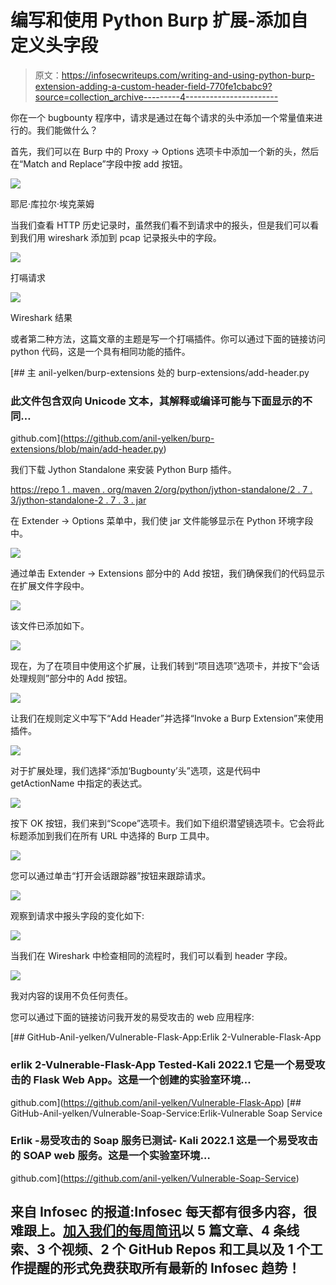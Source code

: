 # 编写和使用 Python Burp 扩展-添加自定义头字段

> 原文：<https://infosecwriteups.com/writing-and-using-python-burp-extension-adding-a-custom-header-field-770fe1cbabc9?source=collection_archive---------4----------------------->

你在一个 bugbounty 程序中，请求是通过在每个请求的头中添加一个常量值来进行的。我们能做什么？

首先，我们可以在 Burp 中的 Proxy -> Options 选项卡中添加一个新的头，然后在“Match and Replace”字段中按 add 按钮。

![](img/bc7f6ec263f4babc0b929edb0f4b91bd.png)

耶尼·库拉尔·埃克莱姆

当我们查看 HTTP 历史记录时，虽然我们看不到请求中的报头，但是我们可以看到我们用 wireshark 添加到 pcap 记录报头中的字段。

![](img/935421cabddc21efe00d2ff2fee36f96.png)

打嗝请求

![](img/ba395fdfd675e0f99c3965c9a23b595e.png)

Wireshark 结果

或者第二种方法，这篇文章的主题是写一个打嗝插件。你可以通过下面的链接访问 python 代码，这是一个具有相同功能的插件。

[](https://github.com/anil-yelken/burp-extensions/blob/main/add-header.py) [## 主 anil-yelken/burp-extensions 处的 burp-extensions/add-header.py

### 此文件包含双向 Unicode 文本，其解释或编译可能与下面显示的不同…

github.com](https://github.com/anil-yelken/burp-extensions/blob/main/add-header.py) 

我们下载 Jython Standalone 来安装 Python Burp 插件。

[https://repo 1 . maven . org/maven 2/org/python/jython-standalone/2 . 7 . 3/jython-standalone-2 . 7 . 3 . jar](https://repo1.maven.org/maven2/org/python/jython-standalone/2.7.3/jython-standalone-2.7.3.jar)

在 Extender -> Options 菜单中，我们使 jar 文件能够显示在 Python 环境字段中。

![](img/9fc4475db0b2d3e86bc480268825f9b0.png)

通过单击 Extender -> Extensions 部分中的 Add 按钮，我们确保我们的代码显示在扩展文件字段中。

![](img/4703a86555c8d02416ec783d692bc82d.png)

该文件已添加如下。

![](img/26e065c235bea7a3e323a15213367b9d.png)

现在，为了在项目中使用这个扩展，让我们转到“项目选项”选项卡，并按下“会话处理规则”部分中的 Add 按钮。

![](img/d24069436b5fe4a1686ea1b491711e7c.png)

让我们在规则定义中写下“Add Header”并选择“Invoke a Burp Extension”来使用插件。

![](img/de17cc14d6494ed8926ae08bef346e5b.png)

对于扩展处理，我们选择“添加‘Bugbounty’头”选项，这是代码中 getActionName 中指定的表达式。

![](img/581391a5ccdbbb07c9921ebc34e76711.png)

按下 OK 按钮，我们来到“Scope”选项卡。我们如下组织潜望镜选项卡。它会将此标题添加到我们在所有 URL 中选择的 Burp 工具中。

![](img/e94ac4ce6e561b6d4465f012f583d2b8.png)

您可以通过单击“打开会话跟踪器”按钮来跟踪请求。

![](img/df6fdb651d21925eb799f3635a2a7c4a.png)

观察到请求中报头字段的变化如下:

![](img/8c3f99746f5f4ebbc3ca03d7fe6059da.png)

当我们在 Wireshark 中检查相同的流程时，我们可以看到 header 字段。

![](img/bcbf3b3d227bacf2d096c7e4eddd81b6.png)

我对内容的误用不负任何责任。

您可以通过下面的链接访问我开发的易受攻击的 web 应用程序:

[](https://github.com/anil-yelken/Vulnerable-Flask-App) [## GitHub-Anil-yelken/Vulnerable-Flask-App:Erlik 2-Vulnerable-Flask-App

### erlik 2-Vulnerable-Flask-App Tested-Kali 2022.1 它是一个易受攻击的 Flask Web App。这是一个创建的实验室环境…

github.com](https://github.com/anil-yelken/Vulnerable-Flask-App) [](https://github.com/anil-yelken/Vulnerable-Soap-Service) [## GitHub-Anil-yelken/Vulnerable-Soap-Service:Erlik-Vulnerable Soap Service

### Erlik -易受攻击的 Soap 服务已测试- Kali 2022.1 这是一个易受攻击的 SOAP web 服务。这是一个实验室环境…

github.com](https://github.com/anil-yelken/Vulnerable-Soap-Service) 

## 来自 Infosec 的报道:Infosec 每天都有很多内容，很难跟上。[加入我们的每周简讯](https://weekly.infosecwriteups.com/)以 5 篇文章、4 条线索、3 个视频、2 个 GitHub Repos 和工具以及 1 个工作提醒的形式免费获取所有最新的 Infosec 趋势！